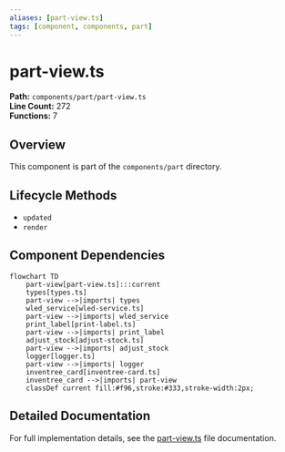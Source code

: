 ```yaml
---
aliases: [part-view.ts]
tags: [component, components, part]
---
```


# part-view.ts

**Path:** `components/part/part-view.ts`  
**Line Count:** 272  
**Functions:** 7  

## Overview

This component is part of the `components/part` directory.

## Lifecycle Methods

- `updated`
- `render`

## Component Dependencies

```mermaid
flowchart TD
    part-view[part-view.ts]:::current
    types[types.ts]
    part-view -->|imports| types
    wled_service[wled-service.ts]
    part-view -->|imports| wled_service
    print_label[print-label.ts]
    part-view -->|imports| print_label
    adjust_stock[adjust-stock.ts]
    part-view -->|imports| adjust_stock
    logger[logger.ts]
    part-view -->|imports| logger
    inventree_card[inventree-card.ts]
    inventree_card -->|imports| part-view
    classDef current fill:#f96,stroke:#333,stroke-width:2px;
```

## Detailed Documentation

For full implementation details, see the [part-view.ts](../files/part-view.md) file documentation.

